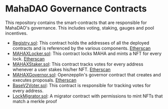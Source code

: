 # MahaDAO Governance Contracts

This repository contains the smart-contracts that are responsible for MahaDAO's governance. This includes voting, staking, gauges and pool incentives.

- [Registry.sol](./contracts/Registry.sol): This contract holds the addresses of all the deployed contracts and is referenced by the various components. [Etherscan](https://etherscan.io/address/0x270Cb299Bd822A856c0599235b3ABdd1B42afe85)
- [MAHAXLocker.sol](./contracts/MAHAXLocker.sol): This contract locks MAHA and mints a NFT for every lock. [Etherscan](https://etherscan.io/address/0x2dd0b4BcD086DC603e864A898c9125d2c22F00D4)
- [MAHAXStaker.sol](./contracts/voter/MAHAXStaker.sol): This contract tracks votes for every address whenever a user stakes his/her NFT. [Etherscan](https://etherscan.io/address/0x40203FABB70d382797A2c544dAe4793202931988)
- [MAHAXGovernor.sol](./contracts/MAHAXGovernor.sol): Openzepplin's governor contract that creates and executes proposals. [Etherscan](https://etherscan.io/address/0x8B02998366F7437F6c4138F4b543EA5c000cD608)
- [BaseV2Voter.sol](./contracts/voter/BaseV2Voter.sol): This contract is responsible for tracking votes for every address.
- [LockMigrator.sol](./contracts/LockMigrator.sol): A migrator contract with permissions to mint NFTs that match a merkle proof
